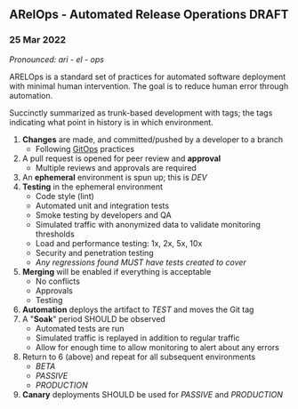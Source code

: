## ARelOps - Automated Release Operations DRAFT
### 25 Mar 2022

 *Pronounced: ari - el - ops*

ARELOps is a standard set of practices for automated software deployment with minimal human intervention. The goal is to reduce human error through automation.

Succinctly summarized as trunk-based development with tags; the tags indicating what point in history is in which environment.

  1. **Changes** are made, and committed/pushed by a developer to a branch
      - Following [GitOps](https://www.gitops.tech/) practices
  2. A pull request is opened for peer review and **approval**
      - Multiple reviews and approvals are required
  3. An **ephemeral** environment is spun up; this is *DEV*
  4. **Testing** in the ephemeral environment
      - Code style (lint)
      - Automated unit and integration tests
      - Smoke testing by developers and QA
      - Simulated traffic with anonymized data to validate monitoring thresholds
      - Load and performance testing: 1x, 2x, 5x, 10x
      - Security and penetration testing
      - *Any regressions found MUST have tests created to cover*
  5. **Merging** will be enabled if everything is acceptable
      - No conflicts
      - Approvals
      - Testing
  6. **Automation** deploys the artifact to *TEST* and moves the Git tag
  7. A "**Soak**" period SHOULD be observed
      - Automated tests are run
      - Simulated traffic is replayed in addition to regular traffic
      - Allow for enough time to allow monitoring to alert about any errors
  8. Return to 6 (above) and repeat for all subsequent environments
      - *BETA*
      - *PASSIVE*
      - *PRODUCTION*
  9. **Canary** deployments SHOULD be used for *PASSIVE* and *PRODUCTION*
